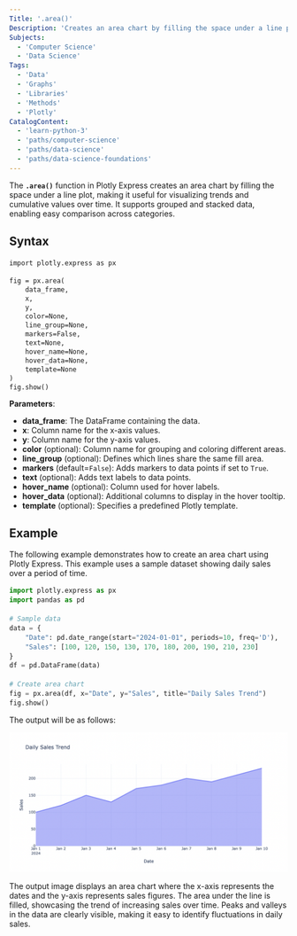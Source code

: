 ```yaml
---
Title: '.area()'
Description: 'Creates an area chart by filling the space under a line plot to visualize trends and cumulative data.'
Subjects:
  - 'Computer Science'
  - 'Data Science'
Tags:
  - 'Data'
  - 'Graphs'
  - 'Libraries'
  - 'Methods'
  - 'Plotly'
CatalogContent:
  - 'learn-python-3'
  - 'paths/computer-science'
  - 'paths/data-science'
  - 'paths/data-science-foundations'
---
```


The **`.area()`** function in Plotly Express creates an area chart by filling the space under a line plot, making it useful for visualizing trends and cumulative values over time. It supports grouped and stacked data, enabling easy comparison across categories.

## Syntax

```pseudo
import plotly.express as px

fig = px.area(
    data_frame,
    x,
    y,
    color=None,
    line_group=None,
    markers=False,
    text=None,
    hover_name=None,
    hover_data=None,
    template=None
)
fig.show()
```

**Parameters**:

- **data_frame**: The DataFrame containing the data.
- **x**: Column name for the x-axis values.
- **y**: Column name for the y-axis values.
- **color** (optional): Column name for grouping and coloring different areas.
- **line_group** (optional): Defines which lines share the same fill area.
- **markers** (default=`False`): Adds markers to data points if set to `True`.
- **text** (optional): Adds text labels to data points.
- **hover_name** (optional): Column used for hover labels.
- **hover_data** (optional): Additional columns to display in the hover tooltip.
- **template** (optional): Specifies a predefined Plotly template.

## Example

The following example demonstrates how to create an area chart using Plotly Express. This example uses a sample dataset showing daily sales over a period of time.

```py
import plotly.express as px
import pandas as pd

# Sample data
data = {
    "Date": pd.date_range(start="2024-01-01", periods=10, freq='D'),
    "Sales": [100, 120, 150, 130, 170, 180, 200, 190, 210, 230]
}
df = pd.DataFrame(data)

# Create area chart
fig = px.area(df, x="Date", y="Sales", title="Daily Sales Trend")
fig.show()
```

The output will be as follows:

![The output is an area chart where the x-axis represents the dates and the y-axis represents sales figures.](https://raw.githubusercontent.com/Codecademy/docs/main/media/plotly-area.png)

The output image displays an area chart where the x-axis represents the dates and the y-axis represents sales figures. The area under the line is filled, showcasing the trend of increasing sales over time. Peaks and valleys in the data are clearly visible, making it easy to identify fluctuations in daily sales.
